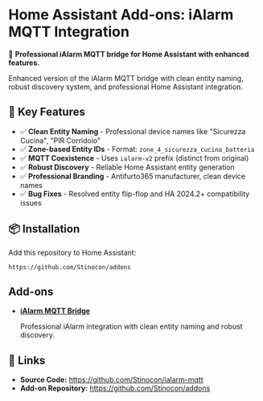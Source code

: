 # Home Assistant Add-ons: iAlarm MQTT Integration

🚀 **Professional iAlarm MQTT bridge for Home Assistant with enhanced features.**

Enhanced version of the iAlarm MQTT bridge with clean entity naming, robust discovery system, and professional Home Assistant integration.

## 🔧 Key Features

- ✅ **Clean Entity Naming** - Professional device names like "Sicurezza Cucina", "PIR Corridoio" 
- ✅ **Zone-based Entity IDs** - Format: `zone_4_sicurezza_cucina_batteria`
- ✅ **MQTT Coexistence** - Uses `ialarm-v2` prefix (distinct from original)
- ✅ **Robust Discovery** - Reliable Home Assistant entity generation
- ✅ **Professional Branding** - Antifurto365 manufacturer, clean device names
- ✅ **Bug Fixes** - Resolved entity flip-flop and HA 2024.2+ compatibility issues

## 📦 Installation

Add this repository to Home Assistant:

```
https://github.com/Stinocon/addons
```

## Add-ons

- **[iAlarm MQTT Bridge](ialarm-mqtt/README.md)** 
  
  Professional iAlarm integration with clean entity naming and robust discovery.

## 🔗 Links

- **Source Code:** https://github.com/Stinocon/ialarm-mqtt
- **Add-on Repository:** https://github.com/Stinocon/addons